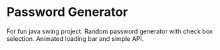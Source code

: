 ﻿# Password Generator
 For fun java swing project.
 Random password generator with check box selection.
 Animated loading bar and simple API.
